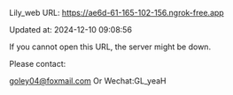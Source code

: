 Lily_web URL: https://ae6d-61-165-102-156.ngrok-free.app

Updated at: 2024-12-10 09:08:56

If you cannot open this URL, the server might be down.

Please contact: 

goley04@foxmail.com Or Wechat:GL_yeaH